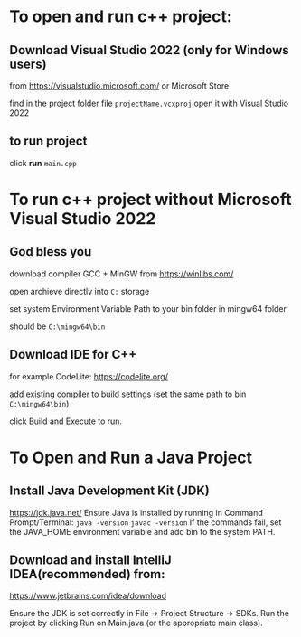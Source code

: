 
# To open and run c++ project: 
## Download Visual Studio 2022 (only for Windows users)
from https://visualstudio.microsoft.com/ or Microsoft Store

find in the project folder file ```projectName.vcxproj``` open it with Visual Studio 2022
## to run project
click **run** ```main.cpp```


# To run c++ project without Microsoft Visual Studio 2022
## God bless you
download compiler GCC + MinGW from https://winlibs.com/

open archieve directly into ```C:``` storage

set system Environment Variable Path to your bin folder in mingw64 folder

should be ```C:\mingw64\bin```
## Download IDE for C++
for example CodeLite:
https://codelite.org/

add existing compiler to build settings (set the same path to bin ```C:\mingw64\bin```)

click Build and Execute to run.

##
##

# To Open and Run a Java Project

## Install Java Development Kit (JDK)
https://jdk.java.net/
Ensure Java is installed by running in Command Prompt/Terminal:
``` java -version ```
``` javac -version ```
If the commands fail, set the JAVA_HOME environment variable and add bin to the system PATH.

## Download and install IntelliJ IDEA(recommended) from:
https://www.jetbrains.com/idea/download

Ensure the JDK is set correctly in File → Project Structure → SDKs.
Run the project by clicking Run on Main.java (or the appropriate main class).
